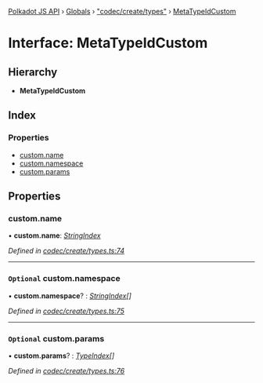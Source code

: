[Polkadot JS API](../README.md) › [Globals](../globals.md) › ["codec/create/types"](../modules/_codec_create_types_.md) › [MetaTypeIdCustom](_codec_create_types_.metatypeidcustom.md)

# Interface: MetaTypeIdCustom

## Hierarchy

* **MetaTypeIdCustom**

## Index

### Properties

* [custom.name](_codec_create_types_.metatypeidcustom.md#custom.name)
* [custom.namespace](_codec_create_types_.metatypeidcustom.md#optional-custom.namespace)
* [custom.params](_codec_create_types_.metatypeidcustom.md#optional-custom.params)

## Properties

###  custom.name

• **custom.name**: *[StringIndex](../modules/_codec_create_types_.md#stringindex)*

*Defined in [codec/create/types.ts:74](https://github.com/polkadot-js/api/blob/453aacb669/packages/types/src/codec/create/types.ts#L74)*

___

### `Optional` custom.namespace

• **custom.namespace**? : *[StringIndex](../modules/_codec_create_types_.md#stringindex)[]*

*Defined in [codec/create/types.ts:75](https://github.com/polkadot-js/api/blob/453aacb669/packages/types/src/codec/create/types.ts#L75)*

___

### `Optional` custom.params

• **custom.params**? : *[TypeIndex](../modules/_codec_create_types_.md#typeindex)[]*

*Defined in [codec/create/types.ts:76](https://github.com/polkadot-js/api/blob/453aacb669/packages/types/src/codec/create/types.ts#L76)*
